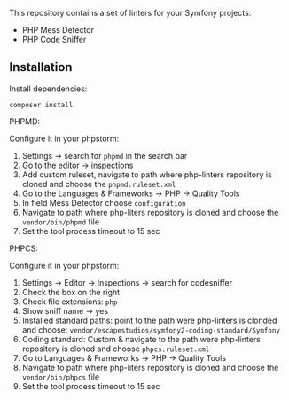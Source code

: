 This repository contains a set of linters for your Symfony projects:
* PHP Mess Detector
* PHP Code Sniffer

## Installation

Install dependencies:

`composer install`

PHPMD:

Configure it in your phpstorm:

1. Settings -> search for `phpmd` in the search bar
2. Go to the editor -> inspections
3. Add custom ruleset, navigate to path where php-linters repository 
is cloned and choose the `phpmd.ruleset.xml`
4. Go to the Languages & Frameworks -> PHP -> Quality Tools
5. In field Mess Detector choose `configuration`
6. Navigate to path where php-liters repository is cloned and choose the `vendor/bin/phpmd` file
7. Set the tool process timeout to 15 sec

PHPCS:

Configure it in your phpstorm:

1. Settings -> Editor -> Inspections -> search for codesniffer
2. Check the box on the right
3. Check file extensions: `php`
4. Show sniff name -> yes
5. Installed standard paths: point to the path were php-linters is clonded and choose: 
`vendor/escapestudios/symfony2-coding-standard/Symfony`
6. Coding standard: Custom & navigate to the path were php-linters repository is cloned and choose `phpcs.ruleset.xml`
6. Go to Languages & Frameworks -> PHP -> Quality Tools
7. Navigate to path where php-liters repository is cloned and choose the `vendor/bin/phpcs` file
8. Set the tool process timeout to 15 sec
